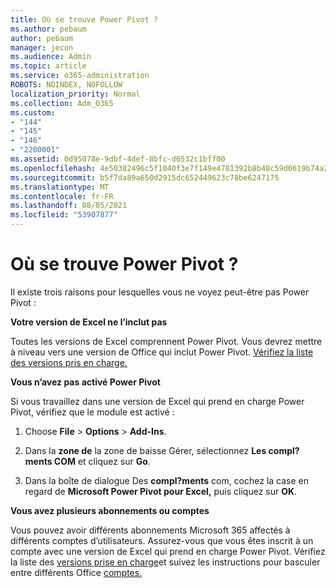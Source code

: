 ```yaml
---
title: Où se trouve Power Pivot ?
ms.author: pebaum
author: pebaum
manager: jecon
ms.audience: Admin
ms.topic: article
ms.service: o365-administration
ROBOTS: NOINDEX, NOFOLLOW
localization_priority: Normal
ms.collection: Adm_O365
ms.custom:
- "144"
- "145"
- "146"
- "2200001"
ms.assetid: 0d95078e-9dbf-4def-8bfc-d6532c1bff00
ms.openlocfilehash: 4e50382496c5f1040f3e7f149e4781392b8b48c59d0619b74a20ea324ebc8995
ms.sourcegitcommit: b5f7da89a650d2915dc652449623c78be6247175
ms.translationtype: MT
ms.contentlocale: fr-FR
ms.lasthandoff: 08/05/2021
ms.locfileid: "53907877"
---
```

# <a name="where-is-power-pivot"></a>Où se trouve Power Pivot ?

Il existe trois raisons pour lesquelles vous ne voyez peut-être pas Power Pivot :
  
**Votre version de Excel ne l’inclut pas**
  
Toutes les versions de Excel comprennent Power Pivot. Vous devrez mettre à niveau vers une version de Office qui inclut Power Pivot. [Vérifiez la liste des versions pris en charge.](https://support.office.com/article/aa64e217-4b6e-410b-8337-20b87e1c2a4b.aspx)
  
**Vous n’avez pas activé Power Pivot**
  
Si vous travaillez dans une version de Excel qui prend en charge Power Pivot, vérifiez que le module est activé :
  
1. Choose **File** \> **Options** \> **Add-Ins**.

2. Dans la **zone de** la zone de baisse Gérer, sélectionnez **Les compl?ments COM** et cliquez sur **Go**.

3. Dans la boîte de dialogue Des **compl?ments** com, cochez la case en regard de **Microsoft Power Pivot pour Excel,** puis cliquez sur **OK**.

**Vous avez plusieurs abonnements ou comptes**
  
Vous pouvez avoir différents abonnements Microsoft 365 affectés à différents comptes d’utilisateurs. Assurez-vous que vous êtes inscrit à un compte avec une version de Excel qui prend en charge Power Pivot. Vérifiez la liste des [versions prise en charge](https://support.office.com/article/aa64e217-4b6e-410b-8337-20b87e1c2a4b.aspx)et suivez les instructions pour basculer entre différents Office [comptes.](https://support.office.com/article/b9582171-fd1f-4284-9846-bdd72bb28426.aspx#BKMK_WebSwitchAccounts)
